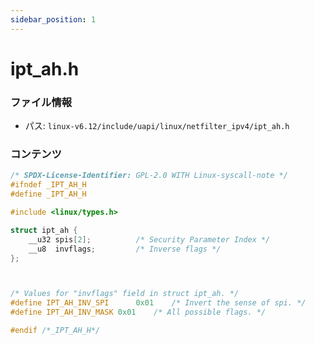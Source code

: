 ```yaml
---
sidebar_position: 1
---
```

# ipt_ah.h

### ファイル情報

- パス: `linux-v6.12/include/uapi/linux/netfilter_ipv4/ipt_ah.h`

### コンテンツ

```h
/* SPDX-License-Identifier: GPL-2.0 WITH Linux-syscall-note */
#ifndef _IPT_AH_H
#define _IPT_AH_H

#include <linux/types.h>

struct ipt_ah {
	__u32 spis[2];			/* Security Parameter Index */
	__u8  invflags;			/* Inverse flags */
};



/* Values for "invflags" field in struct ipt_ah. */
#define IPT_AH_INV_SPI		0x01	/* Invert the sense of spi. */
#define IPT_AH_INV_MASK	0x01	/* All possible flags. */

#endif /*_IPT_AH_H*/

```
